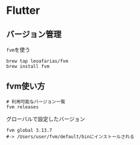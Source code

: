 # Flutter

## バージョン管理

`fvm`を使う

```shell
brew tap leoafarias/fvm
brew install fvm
```

## fvm使い方

```shell
# 利用可能なバージョン一覧
fvm releases

```

グローバルで設定したバージョン

```
fvm global 3.13.7
#-> /Users/user/fvm/default/binにインストールされる
```
